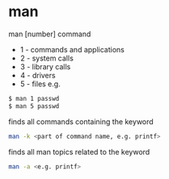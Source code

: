 # man
man [number] command
+ 1 - commands and applications
+ 2 - system calls
+ 3 - library calls
+ 4 - drivers
+ 5 - files
e.g. 
```sh
$ man 1 passwd
$ man 5 passwd
```
finds all commands containing the keyword
```sh
man -k <part of command name, e.g. printf> 
``` 
 
finds all man topics related to the keyword
```sh
man -a <e.g. printf> 
``` 

